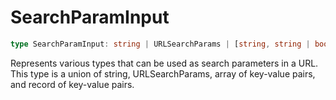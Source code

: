 # SearchParamInput

```ts
type SearchParamInput: string | URLSearchParams | [string, string | boolean | number][] | Record<string, string | boolean | number>;
```

Represents various types that can be used as search parameters in a URL.
This type is a union of string, URLSearchParams, array of key-value pairs,
and record of key-value pairs.
